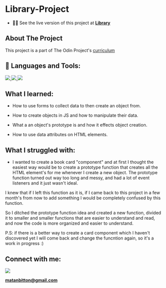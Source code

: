 # Library-Project

- 👨‍💻 See the live version of this project at **[Library](https://matanbitton.github.io/Library-Project/)**

## About The Project

This project is a part of The Odin Project's [curriculum](https://www.theodinproject.com/courses/javascript/lessons/library)


## 🚀 Languages and Tools:

<p align="left"> 
    <a href="https://developer.mozilla.org/en-US/docs/Web/JavaScript" target="_blank"> <img src="https://img.icons8.com/color/48/000000/javascript.png"/> </a> 
    <a href="https://www.w3.org/html/" target="_blank"> <img src="https://img.icons8.com/color/48/000000/html-5.png"/> </a> 
    <a href="https://www.w3schools.com/css/" target="_blank"> <img src="https://img.icons8.com/color/48/000000/css3.png"/> </a> 
</p>


## What I learned:

- How to use forms to collect data to then create an object from.

- How to create objects in JS and how to manipulate their data.

- What a an object's prototype is and how it effects object creation.

- How to use data attributes on HTML elements.

## What I struggled with:

- I wanted to create a book card "component" and at first I thought the easiest way would be to create a prototype function that creates all the HTML element's for me whenever I create a new object.
The prototype function turned out way too long and messy, and had a lot of event listeners and it just wasn't ideal.

I knew that if I left this function as it is, if I came back to this project in a few month's from now to add something I would be completely confused by this function.

So I ditched the prototype function idea and created a new function, divided it to smaller and smaller functions that are easier to understand and read, and now the code is more organized and easier to understand.

P.S: if there is a better way to create a card component which I haven't discovered yet I will come back and change the funcntion again, so it's a work in progress :)


## Connect with me:
<p align="left">

<a href = "https://www.linkedin.com/in/matan-bitton-90a054210/"><img src="https://img.icons8.com/fluent/48/000000/linkedin.png"/></a>

**matanbitton@gmail.com**


